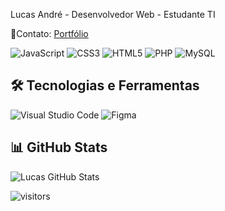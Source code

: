 Lucas André - Desenvolvedor Web - Estudante TI

📱Contato: [Portfólio](http://127.0.0.1:5500/Portfolio/index.html )

![JavaScript](https://img.shields.io/badge/-JavaScript-F7DF1E?logo=javascript&logoColor=black&style=for-the-badge)
![CSS3](https://img.shields.io/badge/-CSS3-1572B6?logo=css3&logoColor=white&style=for-the-badge)
![HTML5](https://img.shields.io/badge/-HTML5-E34F26?logo=html5&logoColor=white&style=for-the-badge)
![PHP](https://img.shields.io/badge/-PHP-777BB4?logo=php&logoColor=white&style=for-the-badge)
![MySQL](https://img.shields.io/badge/-MySQL-4479A1?logo=mysql&logoColor=white&style=for-the-badge)

## 🛠️ Tecnologias e Ferramentas

![Visual Studio Code](https://img.shields.io/badge/-VSCode-007ACC?logo=visual-studio-code&logoColor=white&style=for-the-badge)
![Figma](https://img.shields.io/badge/-Figma-F24E1E?logo=figma&logoColor=white&style=for-the-badge)

## 📊 GitHub Stats

![Lucas GitHub Stats](https://github-readme-stats.vercel.app/api?username=seuuser&show_icons=true&theme=radical)

![visitors](https://visitor-badge.glitch.me/badge?page_id=seuuser.seuuser)